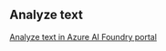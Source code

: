 ## Analyze text

[Analyze text in Azure AI Foundry portal](https://github.com/MicrosoftLearning/mslearn-ai-fundamentals/blob/main/Instructions/Labs/06-text-analysis.md)
